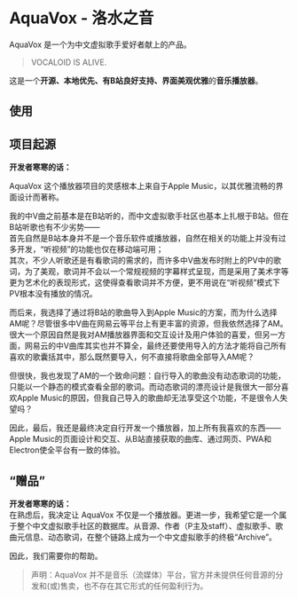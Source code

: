 # AquaVox - 洛水之音

AquaVox 是一个为中文虚拟歌手爱好者献上的产品。

> VOCALOID IS ALIVE.

这是一个**开源、本地优先、有B站良好支持、界面美观优雅**的**音乐播放器**。

## 使用

## 项目起源

**开发者寒寒的话：**  

AquaVox 这个播放器项目的灵感根本上来自于Apple Music，以其优雅流畅的界面设计而著称。

我的中V曲之前基本是在B站听的，而中文虚拟歌手社区也基本上扎根于B站。但在B站听歌也有不少劣势——  
首先自然是B站本身并不是一个音乐软件或播放器，自然在相关的功能上并没有过多开发，“听视频”的功能也仅在移动端可用；  
其次，不少人听歌还是有看歌词的需求的，而许多中V曲发布时附上的PV中的歌词，为了美观，歌词并不会以一个常规视频的字幕样式呈现，而是采用了美术字等更为艺术化的表现形式，这使得查看歌词并不方便，更不用说在“听视频”模式下PV根本没有播放的情况。

而后来，我选择了通过将B站的歌曲导入到Apple Music的方案，而为什么选择AM呢？尽管很多中V曲在网易云等平台上有更丰富的资源，但我依然选择了AM。很大一个原因自然是我对AM播放器界面和交互设计及用户体验的喜爱，但另一方面，网易云的中V曲库其实也并不算全，最终还要使用导入的方法才能将自己所有喜欢的歌囊括其中，那么既然要导入，何不直接将歌曲全部导入AM呢？

但很快，我也发现了AM的一个致命问题：自行导入的歌曲没有动态歌词的功能，只能以一个静态的模式查看全部的歌词。而动态歌词的漂亮设计是我很大一部分喜欢Apple Music的原因，但我自己导入的歌曲却无法享受这个功能，不是很令人失望吗？

因此，最后，我还是最终决定自行开发一个播放器，加上所有我喜欢的东西——Apple Music的页面设计和交互、从B站直接获取的曲库、通过网页、PWA和Electron使全平台有一致的体验。

## “赠品”

**开发者寒寒的话：**  
在熟虑后，我决定让 AquaVox 不仅是一个播放器。更进一步，我希望它是一个属于整个中文虚拟歌手社区的数据库。从音源、作者（P主及staff）、虚拟歌手、歌曲元信息、动态歌词，在整个链路上成为一个中文虚拟歌手的终极“Archive”。

因此，我们需要你的帮助。

> 声明：AquaVox 并不是音乐（流媒体）平台，官方并未提供任何音源的分发和(或)售卖，也不存在其它形式的任何盈利行为。
